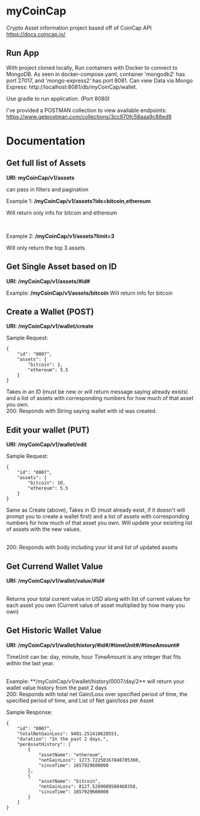 # myCoinCap
Crypto Asset information project based off of CoinCap API https://docs.coincap.io/


## Run App
With project cloned locally, Run containers with Docker to connect to MongoDB. As seen in docker-compose.yaml, container 'mongodb2' has port 27017, and 'mongo-express2' has port 8081. Can view Data via Mongo Express: http://localhost:8081/db/myCoinCap/wallet.

Use gradle to run application. (Port 8080)

I've provided a POSTMAN collection to view available endpoints: https://www.getpostman.com/collections/3cc970fc58aaa9c88ed9


# Documentation

## Get full list of Assets
**URI: myCoinCap/v1/assets**


can pass in filters and pagination


Example 1: **/myCoinCap/v1/assets?ids=bitcoin,ethereum**

Will return only info for bitcoin and ethereum

</br>

Example 2: **/myCoinCap/v1/assets?limit=3**

Will only return the top 3 assets

## Get Single Asset based on ID
**URI: /myCoinCap/v1/assets/#id#**

Example: **/myCoinCap/v1/assets/bitcoin**
Will return info for bitcoin


## Create a Wallet (POST)
**URI: /myCoinCap/v1/wallet/create**

Sample Request:
```
{
    "id": "0007",
    "assets": {
        "bitcoin": 1,
        "ethereum": 5.5
    }
}
```
Takes in an ID (must be new or will return message saying already exists) and a list of assets with corresponding numbers for how much of that asset you own.
</br>
200: Responds with String saying wallet with id was created.


## Edit your wallet (PUT)
**URI: /myCoinCap/v1/wallet/edit**

Sample Request:
```
{
    "id": "0007",
    "assets": {
        "bitcoin": 10,
        "ethereum": 5.5
    }
}
```
Same as Create (above), Takes in ID (must already exist, if it doesn't will prompt you to create a wallet first) and a list of assets with corresponding numbers for how much of that asset you own. Will update your exisiting list of assets with the new values.
</br></br>

200: Responds with body including your Id and list of updated assets

## Get Currend Wallet Value
**URI: /myCoinCap/v1/wallet/value/#id#**

</br>
Returns your total current value in USD along with list of current values for each asset you own (Current value of asset multiplied by how many you own)

## Get Historic Wallet Value
**URI: /myCoinCap/v1/wallet/history/#id#/#timeUnit#/#timeAmount#**

TimeUnit can be: day, minute, hour
TimeAmount is any integer that fits within the last year.

</br>
Example: **/myCoinCap/v1/wallet/history/0007/day/2** will return your wallet value history from the past 2 days

</br>
200: Responds with total net Gain/Loss over specified period of time, the specified period of time, and List of Net gain/loss per Asset

Sample Response:
```
{
    "id": "0007",
    "totalNetGainLoss": 9401.251410628553,
    "duration": "In the past 2 days.",
    "perAssetHistory": [
        {
            "assetName": "ethereum",
            "netGainLoss": 1273.72250167848705360,
            "sinceTime": 1657929600000
        },
        {
            "assetName": "bitcoin",
            "netGainLoss": 8127.5289089500468358,
            "sinceTime": 1657929600000
        }
    ]
}
```
